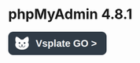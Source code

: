 # phpMyAdmin 4.8.1

<a href="https://www.vsplate.com/?github=vulnspy/phpmyadmin-4.8.1"><img alt="VSPLATE GO" src="https://raw.githubusercontent.com/vsplate/images/master/vsgo_btn.png" width="200px"></a>

